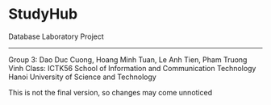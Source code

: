 StudyHub
===========

Database Laboratory Project

-----------
Group 3: Dao Duc Cuong, Hoang Minh Tuan, Le Anh Tien, Pham Truong Vinh
Class: ICTK56
School of Information and Communication Technology
Hanoi University of Science and Technology

This is not the final version, so changes may come unnoticed
